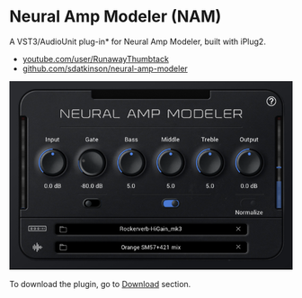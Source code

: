 # Neural Amp Modeler (NAM)

A VST3/AudioUnit plug-in* for Neural Amp Modeler, built with iPlug2.

* [youtube.com/user/RunawayThumbtack](https://www.youtube.com/user/RunawayThumbtack)
* [github.com/sdatkinson/neural-amp-modeler](https://github.com/sdatkinson/neural-amp-modeler)

![plugin image](./images/new_skin.png)

To download the plugin, go to [Download](DOWNLOAD.md) section.
